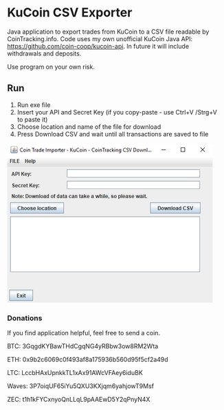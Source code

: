 # KuCoin CSV Exporter
Java application to export trades from KuCoin to a CSV file readable by CoinTracking.info. Code uses my own unofficial KuCoin Java API: https://github.com/coin-coop/kucoin-api. In future it will include withdrawals and deposits.

Use program on your own risk.

## Run

1. Run exe file
2. Insert your API and Secret Key (if you copy-paste - use Ctrl+V /Strg+V to paste it)
3. Choose location and name of the file for download
4. Press Download CSV and wait until all transactions are saved to file

![GUI](docs/gui.png?raw=true "Application GUI")

### Donations

If you find application helpful, feel free to send a coin.

BTC: 3GqgdKYBawTHdCgqNG4yRBbw3ow8RM2Wta

ETH: 0x9b2c6069c0f493af8a175936b560d95f5cf2a49d

LTC: LccbHAxUpnkkTL1xAx91AWcVFAey6iduBK

Waves: 3P7oiqUF65iYu5QXU3KXjqm6yahjowT9Msf

ZEC: t1h1kFYCxnyoQnLLqL9pAAEwD5Y2qPnyN4X